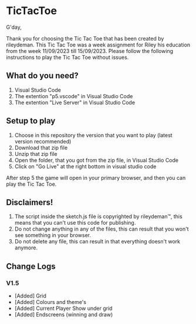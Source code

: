# TicTacToe
G'day,

Thank you for choosing the Tic Tac Toe that has been created by rileydeman.
This Tic Tac Toe was a week assignment for Riley his education from the week 11/09/2023 till 15/09/2023.
Please follow the following instructions to play the Tic Tac Toe without issues.

## What do you need?
1. Visual Studio Code
2. The extention "p5.vscode" in Visual Studio Code
3. The extention "Live Server" in Visual Studio Code

## Setup to play
1. Choose in this repository the version that you want to play (latest version recommended)
2. Download that zip file
3. Unzip that zip file
4. Open the folder, that you got from the zip file, in Visual Studio Code
5. Click on "Go Live" at the right bottom in visual studio code

After step 5 the game will open in your primary browser, and then you can play the Tic Tac Toe.

## Disclaimers!
1. The script inside the sketch.js file is copyrighted by rileydeman™, this means that you can't use this code for publishing.
2. Do not change anything in any of the files, this can result that you won't see something in your browser.
3. Do not delete any file, this can result in that everything doesn't work anymore.

## Change Logs

### V1.5
- [Added] Grid
- [Added] Colours and theme's
- [Added] Current Player Show under grid
- [Added] Endscreens (winning and draw)
 
